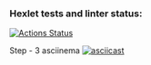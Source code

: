 ### Hexlet tests and linter status:

[![Actions Status](https://github.com/Bexazavr/frontend-project-46/workflows/hexlet-check/badge.svg)](https://github.com/Bexazavr/frontend-project-46/actions)

Step - 3 asciinema
[![asciicast](https://asciinema.org/a/578300.svg)](https://asciinema.org/a/578300)
